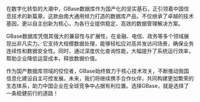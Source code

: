 在数字化转型的大潮中，GBase数据库作为国产化的坚实基石，正引领着中国信息技术的新篇章。这款由南大通用倾力打造的数据库产品，不仅继承了卓越的技术基因，更以自主创新为核心，为各行业提供稳定、高效的数据管理解决方案。

GBase数据库凭借其强大的兼容性与扩展性，在金融、电信、政务等多个领域展现出非凡实力。它支持大规模数据处理，能够轻松应对高并发访问场景，确保业务连续性和数据安全性。同时，通过深度优化查询性能，大幅提升了系统运行效率，帮助企业降低运营成本，释放数据价值。

作为国产数据库领域的佼佼者，GBase始终致力于核心技术攻关，不断推动我国信息化建设自主可控发展。未来，我们将继续携手合作伙伴，共同构建更加繁荣的生态体系，助力中国企业在全球竞争中占据有利位置。选择GBase，就是选择了一条稳健前行的道路！